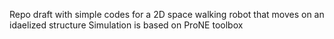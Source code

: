 Repo draft with simple codes for a 2D space walking robot that moves on an idaelized structure 
Simulation is based on ProNE toolbox
